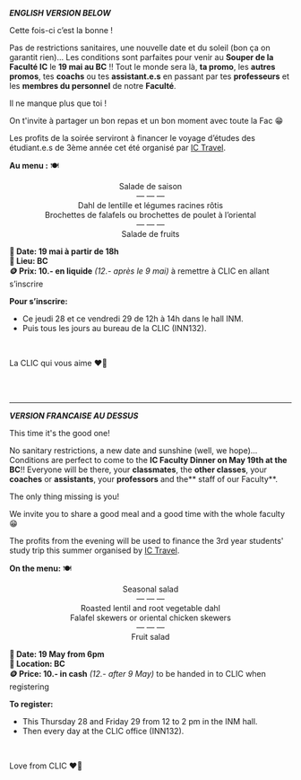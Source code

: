 ***ENGLISH VERSION BELOW***

Cette fois-ci c’est la bonne !

Pas de restrictions sanitaires, une nouvelle date et du soleil (bon ça on garantit rien)… Les conditions sont parfaites pour venir au **Souper de la Faculté IC** le **19 mai au BC** !! Tout le monde sera là, **ta promo**, les **autres promos**, tes **coachs** ou tes **assistant.e.s** en passant par tes **professeurs** et les **membres du personnel** de notre **Faculté**.

Il ne manque plus que toi !

On t'invite à partager un bon repas et un bon moment avec toute la Fac 😁

Les profits de la soirée serviront à financer le voyage d’études des étudiant.e.s de 3ème année cet été organisé par [IC Travel](https://clic.epfl.ch/commissions/ic-travel/).

**Au menu :** 🍽️ 
<p style="text-align: center;">
Salade de saison <br>
— — — <br>
Dahl de lentille et légumes racines rôtis <br>
Brochettes de falafels ou brochettes de poulet à l’oriental <br>
— — — <br>
Salade de fruits <br>
</p>

**📅 Date: 19 mai à partir de 18h<br>
📍 Lieu: BC<br>
🪙 Prix: 10.- en liquide** *(12.- après le 9 mai)* à remettre à CLIC en allant s’inscrire

**Pour s’inscrire:**
- Ce jeudi 28 et ce vendredi 29 de 12h à 14h dans le hall INM.
- Puis tous les jours au bureau de la CLIC (INN132).

<br>

La CLIC qui vous aime ❤️💙

<br><br>
___
***VERSION FRANCAISE AU DESSUS***

This time it's the good one!

No sanitary restrictions, a new date and sunshine (well, we hope)... Conditions are perfect to come to the **IC Faculty Dinner on May 19th at the BC**!! Everyone will be there, your **classmates**, the **other classes**, your **coaches** or **assistants**, your **professors** and the** staff of our Faculty**.

The only thing missing is you!

We invite you to share a good meal and a good time with the whole faculty 😁

The profits from the evening will be used to finance the 3rd year students' study trip this summer organised by [IC Travel](https://clic.epfl.ch/commissions/ic-travel/).

**On the menu:** 🍽️
<p style="text-align: center;">
Seasonal salad <br>
— — — <br>
Roasted lentil and root vegetable dahl <br>
Falafel skewers or oriental chicken skewers <br>
— — — <br>
Fruit salad <br>
<p>


**📅 Date: 19 May from 6pm <br>
📍 Location: BC <br>
🪙 Price: 10.- in cash** *(12.- after 9 May)* to be handed in to CLIC when registering

**To register:**
- This Thursday 28 and Friday 29 from 12 to 2 pm in the INM hall.
- Then every day at the CLIC office (INN132).

<br>

Love from CLIC ❤️💙


<br><br>

